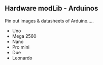 Hardware modLib - Arduinos
---
Pin out images & datasheets of Arduino.....
- Uno
- Mega 2560
- Nano
- Pro mini
- Due
- Leonardo
